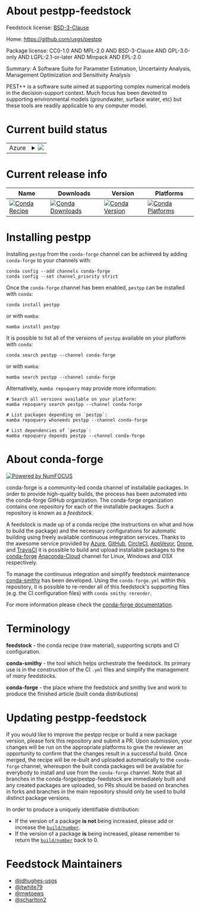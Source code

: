 About pestpp-feedstock
======================

Feedstock license: [BSD-3-Clause](https://github.com/conda-forge/pestpp-feedstock/blob/main/LICENSE.txt)

Home: https://github.com/usgs/pestpp

Package license: CC0-1.0 AND MPL-2.0 AND BSD-3-Clause AND GPL-3.0-only AND LGPL-2.1-or-later AND Minpack AND EPL-2.0

Summary: A Software Suite for Parameter Estimation, Uncertainty Analysis, Management Optimization and Sensitivity Analysis

PEST++ is a software suite aimed at supporting complex numerical
models in the decision-support context. Much focus has been devoted to
supporting environmental models (groundwater, surface water, etc) but
these tools are readily applicable to any computer model.


Current build status
====================


<table>
    
  <tr>
    <td>Azure</td>
    <td>
      <details>
        <summary>
          <a href="https://dev.azure.com/conda-forge/feedstock-builds/_build/latest?definitionId=20544&branchName=main">
            <img src="https://dev.azure.com/conda-forge/feedstock-builds/_apis/build/status/pestpp-feedstock?branchName=main">
          </a>
        </summary>
        <table>
          <thead><tr><th>Variant</th><th>Status</th></tr></thead>
          <tbody><tr>
              <td>linux_64</td>
              <td>
                <a href="https://dev.azure.com/conda-forge/feedstock-builds/_build/latest?definitionId=20544&branchName=main">
                  <img src="https://dev.azure.com/conda-forge/feedstock-builds/_apis/build/status/pestpp-feedstock?branchName=main&jobName=linux&configuration=linux%20linux_64_" alt="variant">
                </a>
              </td>
            </tr><tr>
              <td>osx_64</td>
              <td>
                <a href="https://dev.azure.com/conda-forge/feedstock-builds/_build/latest?definitionId=20544&branchName=main">
                  <img src="https://dev.azure.com/conda-forge/feedstock-builds/_apis/build/status/pestpp-feedstock?branchName=main&jobName=osx&configuration=osx%20osx_64_" alt="variant">
                </a>
              </td>
            </tr><tr>
              <td>win_64</td>
              <td>
                <a href="https://dev.azure.com/conda-forge/feedstock-builds/_build/latest?definitionId=20544&branchName=main">
                  <img src="https://dev.azure.com/conda-forge/feedstock-builds/_apis/build/status/pestpp-feedstock?branchName=main&jobName=win&configuration=win%20win_64_" alt="variant">
                </a>
              </td>
            </tr>
          </tbody>
        </table>
      </details>
    </td>
  </tr>
</table>

Current release info
====================

| Name | Downloads | Version | Platforms |
| --- | --- | --- | --- |
| [![Conda Recipe](https://img.shields.io/badge/recipe-pestpp-green.svg)](https://anaconda.org/conda-forge/pestpp) | [![Conda Downloads](https://img.shields.io/conda/dn/conda-forge/pestpp.svg)](https://anaconda.org/conda-forge/pestpp) | [![Conda Version](https://img.shields.io/conda/vn/conda-forge/pestpp.svg)](https://anaconda.org/conda-forge/pestpp) | [![Conda Platforms](https://img.shields.io/conda/pn/conda-forge/pestpp.svg)](https://anaconda.org/conda-forge/pestpp) |

Installing pestpp
=================

Installing `pestpp` from the `conda-forge` channel can be achieved by adding `conda-forge` to your channels with:

```
conda config --add channels conda-forge
conda config --set channel_priority strict
```

Once the `conda-forge` channel has been enabled, `pestpp` can be installed with `conda`:

```
conda install pestpp
```

or with `mamba`:

```
mamba install pestpp
```

It is possible to list all of the versions of `pestpp` available on your platform with `conda`:

```
conda search pestpp --channel conda-forge
```

or with `mamba`:

```
mamba search pestpp --channel conda-forge
```

Alternatively, `mamba repoquery` may provide more information:

```
# Search all versions available on your platform:
mamba repoquery search pestpp --channel conda-forge

# List packages depending on `pestpp`:
mamba repoquery whoneeds pestpp --channel conda-forge

# List dependencies of `pestpp`:
mamba repoquery depends pestpp --channel conda-forge
```


About conda-forge
=================

[![Powered by
NumFOCUS](https://img.shields.io/badge/powered%20by-NumFOCUS-orange.svg?style=flat&colorA=E1523D&colorB=007D8A)](https://numfocus.org)

conda-forge is a community-led conda channel of installable packages.
In order to provide high-quality builds, the process has been automated into the
conda-forge GitHub organization. The conda-forge organization contains one repository
for each of the installable packages. Such a repository is known as a *feedstock*.

A feedstock is made up of a conda recipe (the instructions on what and how to build
the package) and the necessary configurations for automatic building using freely
available continuous integration services. Thanks to the awesome service provided by
[Azure](https://azure.microsoft.com/en-us/services/devops/), [GitHub](https://github.com/),
[CircleCI](https://circleci.com/), [AppVeyor](https://www.appveyor.com/),
[Drone](https://cloud.drone.io/welcome), and [TravisCI](https://travis-ci.com/)
it is possible to build and upload installable packages to the
[conda-forge](https://anaconda.org/conda-forge) [Anaconda-Cloud](https://anaconda.org/)
channel for Linux, Windows and OSX respectively.

To manage the continuous integration and simplify feedstock maintenance
[conda-smithy](https://github.com/conda-forge/conda-smithy) has been developed.
Using the ``conda-forge.yml`` within this repository, it is possible to re-render all of
this feedstock's supporting files (e.g. the CI configuration files) with ``conda smithy rerender``.

For more information please check the [conda-forge documentation](https://conda-forge.org/docs/).

Terminology
===========

**feedstock** - the conda recipe (raw material), supporting scripts and CI configuration.

**conda-smithy** - the tool which helps orchestrate the feedstock.
                   Its primary use is in the construction of the CI ``.yml`` files
                   and simplify the management of *many* feedstocks.

**conda-forge** - the place where the feedstock and smithy live and work to
                  produce the finished article (built conda distributions)


Updating pestpp-feedstock
=========================

If you would like to improve the pestpp recipe or build a new
package version, please fork this repository and submit a PR. Upon submission,
your changes will be run on the appropriate platforms to give the reviewer an
opportunity to confirm that the changes result in a successful build. Once
merged, the recipe will be re-built and uploaded automatically to the
`conda-forge` channel, whereupon the built conda packages will be available for
everybody to install and use from the `conda-forge` channel.
Note that all branches in the conda-forge/pestpp-feedstock are
immediately built and any created packages are uploaded, so PRs should be based
on branches in forks and branches in the main repository should only be used to
build distinct package versions.

In order to produce a uniquely identifiable distribution:
 * If the version of a package **is not** being increased, please add or increase
   the [``build/number``](https://docs.conda.io/projects/conda-build/en/latest/resources/define-metadata.html#build-number-and-string).
 * If the version of a package **is** being increased, please remember to return
   the [``build/number``](https://docs.conda.io/projects/conda-build/en/latest/resources/define-metadata.html#build-number-and-string)
   back to 0.

Feedstock Maintainers
=====================

* [@jdhughes-usgs](https://github.com/jdhughes-usgs/)
* [@jtwhite79](https://github.com/jtwhite79/)
* [@mwtoews](https://github.com/mwtoews/)
* [@scharlton2](https://github.com/scharlton2/)


